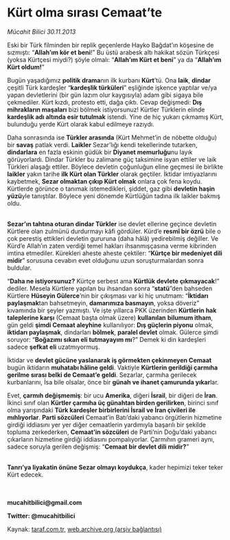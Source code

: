 # Kürt olma sırası Cemaat’te

*Mücahit Bilici 30.11.2013*

<div class="yazi"><p>Eski bir Türk filminden bir replik geçenlerde Hayko Bağdat’ın köşesine de sızmıştı: “<b>Allah’ım kör et beni</b>!” Bu üstü arabesk altı hakikat sözün Türkçesi (yoksa Kürtçesi miydi?) şöyle olmalı: “<b>Allah’ım Kürt et beni</b>” ya da “<b>Allah’ım Kürt oldum!</b>”</p>
<p>Bugün yaşadığımız <b>politik drama</b>nın ilk kurbanı <b>Kürt</b>’tü. Ona <b>laik</b>, <b>dindar</b> çeşitli Türk kardeşler “<b>kardeşlik türküleri</b>” eşliğinde işkence yaptılar ve/ya yapan devletlerini (bir gün lazım olur kaygısıyla) adam gibi sigaya bile çekmediler. Kürt kızdı, protesto etti, dağa çıktı. Cevap değişmedi: <b>Dış mihrakların maşaları</b> bizi bölmek istiyorsunuz! Kürtler Türklerin elinde <b>kardeşlik adı altında esir tutulmak</b> istendi. Yine de hiç yukarı çıkmamış Kürt, bulunduğu yerde Kürt olarak kabul edilmeye razıydı.</p>
<p>Daha sonrasında ise <b>Türkler arasında</b> (Kürt Mehmet’in de nöbette olduğu) bir <b>savaş</b> patlak verdi. <b>Laikler</b> Sezar’lığı kendi tekellerinde tutarken, <b>dindarlara</b> en fazla eskinin güdük bir <b>Diyanet memurluğu</b>nu layık görüyorlardı. Dindar Türkler bu zalimane güç taksimine isyan ettiler ve laik Türkleri alaşağı ettiler. Böylece devletin çoğunluğun eline geçmesi ile birlikte <b>laikler</b> yakın tarihe <b>ilk Kürt olan Türkler</b> olarak geçtiler. İktidar imtiyazlarını kaybetmek, <b>Sezar olmaktan çıkıp Kürt olmak</b> onlara çok fena koydu. Kürtlerde görünce o tanımak istemedikleri, şiddet, gaz gibi <b>devletin haşin yüzü</b>yle tanıştılar. Böylece yeni dönemde Kürtlüğün tadına ilk laikler bakmış oldu.</p>
<p><b><br/>Sezar’ın tahtına oturan dindar Türkler</b> ise devlet ellerine geçince devletin Kürtlere olan zulmünü durdurmayı kâfi gördüler. Kürd’e <b>resmî bir özrü</b> bile o çok perestiş ettikleri devletin gururuna (daha hâlâ) yedirebilmiş değiller. Ve Kürd’e Allah’ın zaten verdiği temel hakları ihsanmışçasına verme kibrinden imtina etmediler. Kürekleri aheste aheste çektiler: “<b>Kürtçe bir medeniyet dili midir</b>” sorusuna cevabın evet olduğunu uzun soruşturmalardan sonra buldular.</p>
<p>“<b>Daha ne istiyorsunuz?</b> Kürtçe serbest ama <b>Kürtlük devlete çıkmayacak</b>!” dediler. Mesela Kürtlere yapılan bu ihsandan sonra “<b>statü</b>”den bahseden Kürtlere <b>Hüseyin Gülerce</b>’nin bir çıkışması var ki hiç unutmam: “<b>İktidarı paylaşmak</b>tan bahsetmeyin, <b>damarımıza basmayın</b>, yoksa döveriz” kıvamında bir şeyler yazmıştı. Ve işte yıllarca PKK üzerinden <b>Kürtlerin hak taleplerine karşı</b> (Cemaat başta olmak üzere) <b>kullanılan</b> <b>bilumum itham</b>, gün geldi <b>şimdi Cemaat aleyhine</b> kullanılıyor: <b>Dış güçlerin piyonu</b> olmak, <b>iktidarı paylaşmak</b>, dindarları <b>bölmek</b>, <b>paralel devlet</b> olmak. Gülerce şimdi soruyor: “<b>Boğazımı sıkan eli tutmayayım mı</b>?” Demek ki din kardeşleri sadece <b>şefkat eli</b> uzatmıyormuş.</p>
<p>İktidar ve <b>devlet gücüne yaslanarak iş görmekten çekinmeyen Cemaat</b> bugün iktidarın <b>muhatabı hâline geldi</b>. Vaktiyle <b>Kürtlerin gerildiği çarmıha gerilme sırası belki de Cemaat’e geldi</b>. Sezarlar, çarmıha gerilecek kurbanlarını, İsa bile olsalar, önce bir <b>günah ve ihanet çamurunda yıkar</b>lar.</p>
<p>Evet, <b>çarmıh değişmemiş</b>: bir ucu <b>Amerika</b>, diğeri <b>İsrail</b>, bir diğeri de <b>İran</b>. İkinci sınıf olan <b>Kürtler çarmıha üç günahtan birden gerilirken</b>, birinci sınıf olma yarışındaki <b>Türk kardeşler birbirlerini İsrail ve İran çivileri ile mıhlıyorlar</b>. <b>Parti sözcüleri</b> Cemaat’in Batı’daki yabancı örgütlerin hizmetine girdiği iddiasını  yer yer diğer cemaatlerin yardımıyla  başarılı bir şekilde topluma zerkederken, <b>Cemaat’in sözcüleri</b> de Parti’nin Doğu’daki yabancı çıkarların hizmetine girdiği iddiasını pompalıyorlar. Çarmıhın grameri aynı, sadece soruyla gerilen değişmiş: “<b>Cemaat bir devlet dili midir?</b>”</p>
<p><b><br/>Tanrı’ya liyakatin önüne Sezar olmayı koydukça</b>, kader hepimizi teker teker Kürt edecek.</p>
<p><b><br/><br/>mucahitbilici@gmail.com</b></p>
<p><b>Twitter: @mucahitbilici</b></p>
</div>

Kaynak: [taraf.com.tr](http://www.taraf.com.tr:80/mucahit-bilici/makale-kurt-olma-sirasi-cemaat-te.htm), [web.archive.org (arşiv bağlantısı)](http://web.archive.org/web/20131204003447/http://www.taraf.com.tr:80/mucahit-bilici/makale-kurt-olma-sirasi-cemaat-te.htm)
